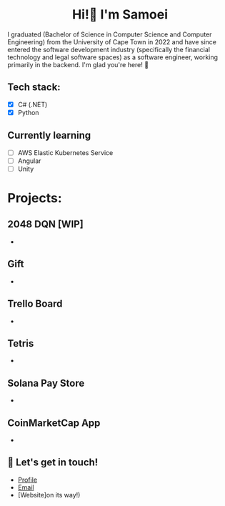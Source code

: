 <h1 align="center">Hi!🦎 I'm Samoei</h1>
I graduated (Bachelor of Science in Computer Science and Computer Engineering) from the University
of Cape Town in 2022 and have since entered the software development industry (specifically the financial technology
and legal software spaces) as a software engineer, working primarily in the backend. I'm glad you're here! 🔭

## Tech stack:

- [x] C# (.NET)
- [x] Python
## Currently learning
- [ ] AWS Elastic Kubernetes Service
- [ ] Angular 
- [ ] Unity 
# Projects:
## 2048 DQN [WIP]
-
## Gift
-
## Trello Board
-
## Tetris
-
## Solana Pay Store
-
## CoinMarketCap App
-

## 🥂 Let's get in touch!

- [Profile](https://github.com/samoei-ftw)
- [Email](mailto:samoeia.oloo@gmail.com?subject=Hi% "Hi!")
- [Website]on its way!)
